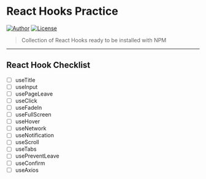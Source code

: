 # React Hooks Practice

[![Author](https://img.shields.io/badge/author-hwhang0917-green?style=flat)](https://github.com/hwhang0917/react-hooks-practice)
[![License](https://img.shields.io/github/license/hwhang0917/react-hooks-practice)](https://github.com/hwhang0917/react-hooks-practice/blob/master/LICENSE)

> Collection of React Hooks ready to be installed with NPM

---

## React Hook Checklist

- [ ] useTitle
- [ ] useInput
- [ ] usePageLeave
- [ ] useClick
- [ ] useFadeIn
- [ ] useFullScreen
- [ ] useHover
- [ ] useNetwork
- [ ] useNotification
- [ ] useScroll
- [ ] useTabs
- [ ] usePreventLeave
- [ ] useConfirm
- [ ] useAxios
